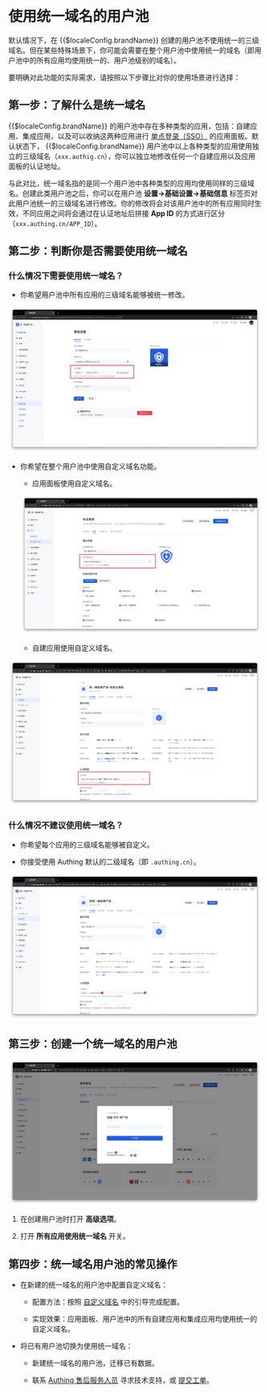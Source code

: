 # 使用统一域名的用户池

<LastUpdated/>

默认情况下，在 {{$localeConfig.brandName}} 创建的用户池不使用统一的三级域名。但在某些特殊场景下，你可能会需要在整个用户池中使用统一的域名（即用户池中的所有应用均使用统一的、用户池级别的域名）。

要明确对此功能的实际需求，请按照以下步骤比对你的使用场景进行选择：

## 第一步：了解什么是统一域名

{{$localeConfig.brandName}} 的用户池中存在多种类型的应用，包括：自建应用、集成应用，以及可以收纳这两种应用进行 [单点登录（SSO）](/guides/app-new/sso/README.md) 的应用面板。默认状态下， {{$localeConfig.brandName}} 用户池中以上各种类型的应用使用独立的三级域名（`xxx.authig.cn`），你可以独立地修改任何一个自建应用以及应用面板的认证地址。

与此对比，统一域名指的是同一个用户池中各种类型的应用均使用同样的三级域名。创建此类用户池之后，你可以在用户池 **设置->基础设置->基础信息** 标签页对此用户池统一的三级域名进行修改。你的修改将会对该用户池中的所有应用同时生效，不同应用之间将会通过在认证地址后拼接 **App ID** 的方式进行区分（`xxx.authing.cn/APP_ID`）。

## 第二步：判断你是否需要使用统一域名

### 什么情况下需要使用统一域名？

* 你希望用户池中所有应用的三级域名能够被统一修改。

![](./images/union-domain5.png)

* 你希望在整个用户池中使用自定义域名功能。

  * 应用面板使用自定义域名。
    
  ![](./images/union-domain1.png)
    
  * 自建应用使用自定义域名。
    
![](./images/union-domain2.png)
    

### 什么情况不建议使用统一域名？

* 你希望每个应用的三级域名能够被自定义。

* 你接受使用 Authing 默认的二级域名（即 `.authing.cn`）。

![](./images/union-domain3.png)

## 第三步：创建一个统一域名的用户池

![](./images/union-domain4.png)

1. 在创建用户池时打开 **高级选项**。

2. 打开 **所有应用使用统一域名** 开关。

## 第四步：统一域名用户池的常见操作

* 在新建的统一域名的用户池中配置自定义域名：
  
  * 配置方法：按照 [自定义域名](/guides/customize/domain/customized-domain.md) 中的引导完成配置。

  * 实现效果：应用面板、用户池中的所有自建应用和集成应用均使用统一的自定义域名。

* 将已有用户池切换为使用统一域名：

  * 新建统一域名的用户池，迁移已有数据。

  * 联系 <a href="mailto:csm@authing.cn">Authing 售后服务人员</a> 寻求技术支持，或 [提交工单](https://app.treelab.com/share/view/shr3wyakgz14SQDnZof781JGj/0x128330/viwddWVILK0EbeJ?)。